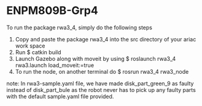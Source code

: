 # ENPM809B-Grp4
To run the package rwa3_4, simply do the following steps
1) Copy and paste the package rwa3_4 into the src directory of your ariac work space
2) Run 
	$ catkin build 
3) Launch Gazebo along with moveit by using 
	$ roslaunch rwa3_4 rwa3.launch load_moveit:=true
4) To run the node, on another terminal do
	$ rosrun rwa3_4 rwa3_node

note:
In rwa3-sample.yaml file, we have made disk_part_green_9 as faulty instead of disk_part_bule as the robot never has to pick up any faulty parts with the default sample.yaml file provided.



